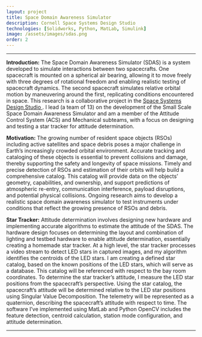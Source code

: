 ```yaml
---
layout: project
title: Space Domain Awareness Simulator
description: Cornell Space Systems Design Studio
technologies: [Solidworks, Python, MatLab, Simulink]
image: /assets/images/sdas.png
order: 2
---
```

---
**Introduction:** The Space Domain Awareness Simulator (SDAS) is a system developed to simulate interactions between two spacecrafts. One spacecraft is mounted on a spherical air bearing, allowing it to move freely with three degrees of rotational freedom and enabling realistic testing of spacecraft dynamics. The second spacecraft simulates relative orbital motion by maneuvering around the first, replicating conditions encountered in space. This research is a collaborative project in the <a href="https://www.spacecraftresearch.com/" class="no-underline-link"> Space Systems Design Studio </a>. I lead (a team of 13) on the development of the Small Scale Space Domain Awareness Simulator and am a member of the Attitude Control System (ACS) and Mechanical subteams, with a focus on designing and testing a star tracker for attitude determination.

**Motivation:** The growing number of resident space objects (RSOs) including active satellites and space debris poses a major challenge in Earth’s increasingly crowded orbital environment. Accurate tracking and cataloging of these objects is essential to prevent collisions and damage, thereby supporting the safety and longevity of space missions. Timely and precise detection of RSOs and estimation of their orbits will help build a comprehensive catalog. This catalog will provide data on the objects’ geometry, capabilities, and ownership, and support predictions of atmospheric re-entry, communication interference, payload disruptions, and potential physical collisions. Ongoing research aims to develop a realistic space domain awareness simulator to test instruments under conditions that reflect the growing presence of RSOs and debris.

**Star Tracker:** Attitude determination involves designing new hardware and implementing accurate algorithms to estimate the attitude of the SDAS. The hardware design focuses on determining the layout and combination of lighting and testbed hardware to enable attitude determination, essentially creating a homemade star tracker. At a high level, the star tracker processes a video stream to detect LED stars in captured images, and my algorithm identifies the centroids of the LED stars. I am creating a defined star catalog, based on the known positions of the LED stars, which will serve as a database. This catalog will be referenced with respect to the bay room coordinates. To determine the star tracker’s attitude, I measure the LED star positions from the spacecraft’s perspective. Using the star catalog, the spacecraft’s attitude will be determined relative to the LED star positions using Singular Value Decomposition. The telemetry will be represented as a quaternion, describing the spacecraft’s attitude with respect to time. The software I’ve implemented using MatLab and Python OpenCV includes the feature detection, centroid calculation, station mode configuration, and attitude determination.

---



